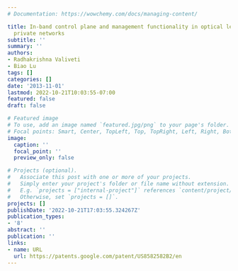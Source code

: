 ```yaml
---
# Documentation: https://wowchemy.com/docs/managing-content/

title: In-band control plane and management functionality in optical level one virtual
  private networks
subtitle: ''
summary: ''
authors:
- Radhakrishna Valiveti
- Biao Lu
tags: []
categories: []
date: '2013-11-01'
lastmod: 2022-10-21T10:03:55-07:00
featured: false
draft: false

# Featured image
# To use, add an image named `featured.jpg/png` to your page's folder.
# Focal points: Smart, Center, TopLeft, Top, TopRight, Left, Right, BottomLeft, Bottom, BottomRight.
image:
  caption: ''
  focal_point: ''
  preview_only: false

# Projects (optional).
#   Associate this post with one or more of your projects.
#   Simply enter your project's folder or file name without extension.
#   E.g. `projects = ["internal-project"]` references `content/project/deep-learning/index.md`.
#   Otherwise, set `projects = []`.
projects: []
publishDate: '2022-10-21T17:03:55.324267Z'
publication_types:
- '8'
abstract: ''
publication: ''
links:
- name: URL
  url: https://patents.google.com/patent/US8582582B2/en
---
```

